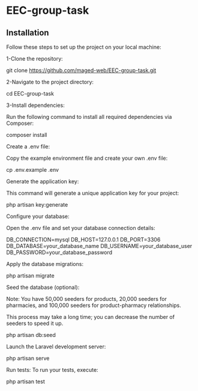 # EEC-group-task


## Installation

Follow these steps to set up the project on your local machine:

1-Clone the repository:

git clone https://github.com/maged-web/EEC-group-task.git


2-Navigate to the project directory:

cd EEC-group-task


3-Install dependencies:

Run the following command to install all required dependencies via Composer:

composer install


Create a .env file:

Copy the example environment file and create your own .env file:

cp .env.example .env


Generate the application key:

This command will generate a unique application key for your project:

php artisan key:generate


Configure your database:

Open the .env file and set your database connection details:


DB_CONNECTION=mysql
DB_HOST=127.0.0.1
DB_PORT=3306
DB_DATABASE=your_database_name
DB_USERNAME=your_database_user
DB_PASSWORD=your_database_password


Apply the database migrations:

php artisan migrate


Seed the database (optional):

Note: You have 50,000 seeders for products, 20,000 seeders for pharmacies, and 100,000 seeders for product-pharmacy relationships. 

This process may take a long time; you can decrease the number of seeders to speed it up.

php artisan db:seed


Launch the Laravel development server:

php artisan serve


Run tests: To run your tests, execute:

php artisan test

